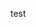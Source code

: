 <link rel="import" href="/assets/menu.html">
<link rel="stylesheet" href="/assets/css/styles.css">

test
